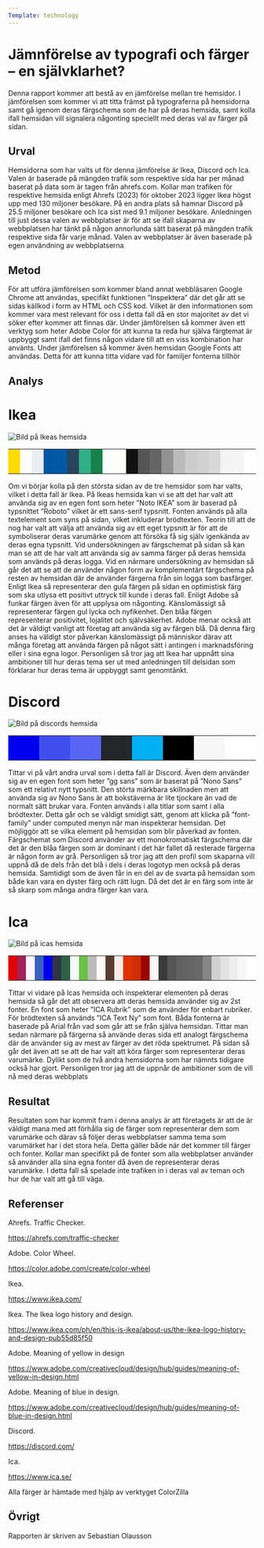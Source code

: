 ```yaml
---
Template: technology
---
```


Jämnförelse av typografi och färger – en självklarhet?
=======================

Denna rapport kommer att bestå av en jämförelse mellan tre hemsidor. I jämförelsen som kommer vi att titta främst på typograferna på hemsidorna samt gå igenom deras färgschema som de har på deras hemsida, samt kolla ifall hemsidan vill signalera någonting speciellt med deras val av färger på sidan.

Urval
-----------------------

Hemsidorna som har valts ut för denna jämförelse är Ikea, Discord och Ica. Valen är baserade på mängden trafik som respektive sida har per månad baserat på data som är tagen från ahrefs.com. Kollar man trafiken för respektive hemsida enligt Ahrefs (2023) för oktober 2023 ligger Ikea högst upp med 130 miljoner besökare. På en andra plats så hamnar Discord på 25.5 miljoner besökare och Ica sist med 9.1 miljoner besökare. Anledningen till just dessa valen av webbplatser är för att se ifall skaparna av webbplatsen har tänkt på någon annorlunda sätt baserat på mängden trafik respektive sida får varje månad. Valen av webbplatser är även baserade på egen användning av webbplatserna

Metod
-----------------------

För att utföra jämförelsen som kommer bland annat webbläsaren Google Chrome att användas, specifikt funktionen ”Inspektera” där det går att se sidas källkod i form av HTML och CSS kod. Vilket är den informationen som kommer vara mest relevant för oss i detta fall då en stor majoritet av det vi söker efter kommer att finnas där. Under jämförelsen så kommer även ett verktyg som heter Adobe Color för att kunna ta reda hur själva färgtemat är uppbyggt samt ifall det finns någon vidare till att en viss kombination har använts. Under jämförelsen så kommer även hemsidan Google Fonts att användas. Detta för att kunna titta vidare vad för familjer fonterna tillhör 

Analys
-----------------------

<h1>Ikea</h1>
<img src="../assets/img/ikea.png" alt="Bild på Ikeas hemsida">
<table class="color-table">
    <tr>
        <td style="height: 50px; width: 50px; background-color: #FFDB00;">
        <td style="height: 50px; width: 50px; background-color: ##0000EE;">
        <td style="height: 50px; width: 50px; background-color: #EAEDF1;">
        <td style="height: 50px; width: 50px; background-color: #0058A3;">
        <td style="height: 50px; width: 50px; background-color: #0159A3;">
        <td style="height: 50px; width: 50px; background-color: #27455C;">
        <td style="height: 50px; width: 50px; background-color: #32AE88;">
        <td style="height: 50px; width: 50px; background-color: #17814C;">
        <td style="height: 50px; width: 50px; background-color: #F9FFFA;">
        <td style="height: 50px; width: 50px; background-color: #FFFEFB;">
        <td style="height: 50px; width: 50px; background-color: #111111;">
        <td style="height: 50px; width: 50px; background-color: #555555;">
        <td style="height: 50px; width: 50px; background-color: #656565;">
        <td style="height: 50px; width: 50px; background-color: #929292;">
        <td style="height: 50px; width: 50px; background-color: #BBBBBB;">
        <td style="height: 50px; width: 50px; background-color: #CCCCCC;">
        <td style="height: 50px; width: 50px; background-color: #D1D1D1;">
        <td style="height: 50px; width: 50px; background-color: #D8D8D8;">
        <td style="height: 50px; width: 50px; background-color: #F4F4F4;">
        <td style="height: 50px; width: 50px; background-color: #F5F5F5;">
        <td style="height: 50px; width: 50px; background-color: #FFFFFF;">
    </tr>
</table>

Om vi börjar kolla på den största sidan av de tre hemsidor som har valts, vilket i detta fall är Ikea. På Ikeas hemsida kan vi se att det har valt att använda sig av en egen font som heter ”Noto IKEA” som är baserad på typsnittet ”Roboto” vilket är ett sans-serif typsnitt. Fonten används på alla textelement som syns på sidan, vilket inkluderar brödtexten. Teorin till att de nog har valt att välja att använda sig av ett eget typsnitt är för att de symboliserar deras varumärke genom att försöka få sig själv igenkända av deras egna typsnitt. Vid undersökningen av färgschemat på sidan så kan man se att de har valt att använda sig av samma färger på deras hemsida som används på deras logga. Vid en närmare undersökning av hemsidan så går det att se att de använder någon form av komplementärt färgschema på resten av hemsidan där de använder färgerna från sin logga som basfärger. Enligt Ikea så representerar den gula färgen på sidan en optimistisk färg som ska utlysa ett positivt uttryck till kunde i deras fall. Enligt Adobe så funkar färgen även för att upplysa om någonting. 
Känslomässigt så representerar färgen gul lycka och nyfikenhet. Den blåa färgen representerar positivitet, lojalitet och självsäkerhet. Adobe menar också att det är väldigt vanligt att företag att använda sig av färgen blå. Då denna färg anses ha väldigt stor påverkan känslomässigt på människor därav att många företag att använda färgen på något sätt i antingen i marknadsföring eller i sina egna logor. Personligen så tror jag att Ikea har uppnått sina ambitioner till hur deras tema ser ut med anledningen till delsidan som förklarar hur deras tema är uppbyggt samt genomtänkt.

<h1>Discord</h1>
<img src="../assets/img/discord.png" alt="Bild på discords hemsida">
<table class="color-table">
    <tr>
        <td style="height: 50px; width: 50px; background-color: #0000EE;">
        <td style="height: 50px; width: 50px; background-color: #404EED;">
        <td style="height: 50px; width: 50px; background-color: #5865F2;">
        <td style="height: 50px; width: 50px; background-color: #23272A;">
        <td style="height: 50px; width: 50px; background-color: #00B0F4;">
        <td style="height: 50px; width: 50px; background-color: #000000;">
        <td style="height: 50px; width: 50px; background-color: #F6F6F6;">
        <td style="height: 50px; width: 50px; background-color: #FFFFFF;">
    </tr>
</table>

Tittar vi på vårt andra urval som i detta fall är Discord. Även dem använder sig av en egen font som heter ”gg sans” som är baserat på ”Nono Sans” som ett relativt nytt typsnitt. Den störta märkbara skillnaden men att använda sig av Nono Sans är att bokstäverna är lite tjockare än vad de normalt sätt brukar vara. Fonten används i alla titlar som samt i alla brödtexter. Detta går och se väldigt smidigt sätt, genom att klicka på ”font-family” under computed menyn när man inspekterar hemsidan. Det möjliggör att se vilka element på hemsidan som blir påverkad av fonten. Färgschemat som Discord använder av ett monokromatiskt färgschema där det är den blåa färgen som är dominant i det här fallet då resterade färgerna är någon form av grå. Personligen så tror jag att den profil som skaparna vill uppnå då de dels från det blå i dels i deras logotyp men också på deras hemsida. Samtidigt som de även får in en del av de svarta på hemsidan som både kan vara en dyster färg och rätt lugn. Då det det är en färg som inte är så skarp som många andra färger kan vara.

<h1>Ica</h1>
<img src="../assets/img/ica.png" alt="Bild på icas hemsida">
<table class="color-table">
    <tr>
        <td style="height: 50px; width: 50px; background-color: #E3000B;">
        <td style="height: 50px; width: 50px; background-color: #A22357;">
        <td style="height: 50px; width: 50px; background-color: #FEF6FA;">
        <td style="height: 50px; width: 50px; background-color: #3860BE;">
        <td style="height: 50px; width: 50px; background-color: #0000EE;">
        <td style="height: 50px; width: 50px; background-color: #2E3644;">
        <td style="height: 50px; width: 50px; background-color: #2F6147;">
        <td style="height: 50px; width: 50px; background-color: #F5FAF4;">
        <td style="height: 50px; width: 50px; background-color: #6CC04A;">
        <td style="height: 50px; width: 50px; background-color: #BDBBB9;">
        <td style="height: 50px; width: 50px; background-color: #FEF7F3;">
        <td style="height: 50px; width: 50px; background-color: #593D32;">
        <td style="height: 50px; width: 50px; background-color: #FCECE7;">
        <td style="height: 50px; width: 50px; background-color: #E13205;">
        <td style="height: 50px; width: 50px; background-color: #CF2E05;">
        <td style="height: 50px; width: 50px; background-color: #9B0600;">
        <td style="height: 50px; width: 50px; background-color: #F9F5F5;">
        <td style="height: 50px; width: 50px; background-color: #3A3A3A;">
        <td style="height: 50px; width: 50px; background-color: #555555;">
        <td style="height: 50px; width: 50px; background-color: #626262;">
        <td style="height: 50px; width: 50px; background-color: #656565;">
        <td style="height: 50px; width: 50px; background-color: #696969;">
        <td style="height: 50px; width: 50px; background-color: #868686;">
        <td style="height: 50px; width: 50px; background-color: #D1D1D1;">
        <td style="height: 50px; width: 50px; background-color: #E2E2E2;">
        <td style="height: 50px; width: 50px; background-color: #EDEDED;">
        <td style="height: 50px; width: 50px; background-color: #F8F8F8;">
        <td style="height: 50px; width: 50px; background-color: #FFFFFF;">
    </tr>
</table>

Tittar vi vidare på Icas hemsida och inspekterar elementen på deras hemsida så går det att observera att deras hemsida använder sig av 2st fonter. En font som heter ”ICA Rubrik” som de använder för enbart rubriker. För brödtexten så används ”ICA Text Ny” som font. Båda fonterna är baserade på Arial från vad som går att se från själva hemsidan. Tittar man sedan närmare på färgerna så använde deras sida ett analogt färgschema där de använder sig av mest av färger av det röda spektrumet. På sidan så går det även att se att de har valt att köra färger som representerar deras varumärke. Dylikt som de två andra hemsidorna som har nämnts tidigare också har gjort. Personligen tror jag att de uppnår de ambitioner som de vill nå med deras webbplats

Resultat
-----------------------

Resultaten som har kommit fram i denna analys är att företagets är att de är väldigt mana med att förhålla sig de färger som representerar dem som varumärke och därav så följer deras webbplatser samma tema som varumärket har i det stora hela. Detta gäller både när det kommer till färger och fonter. Kollar man specifikt på de fonter som alla webbplatser använder så använder alla sina egna fonter då även de representerar deras varumärke. I detta fall så spelade inte trafiken in i deras val av teman och hur de har valt att gå till väga.

Referenser
-----------------------

Ahrefs. Traffic Checker. <a href="https://ahrefs.com/traffic-checker"><p>https://ahrefs.com/traffic-checker</p></a>
Adobe. Color Wheel. <a href="https://color.adobe.com/create/color-wheel"><p>https://color.adobe.com/create/color-wheel</p></a>
Ikea. <a href="https://www.ikea.com/"><p>https://www.ikea.com/</p></a>
Ikea. The Ikea logo history and design. <a href="https://www.ikea.com/ph/en/this-is-ikea/about-us/the-ikea-logo-history-and-design-pub55d85f50"><p>https://www.ikea.com/ph/en/this-is-ikea/about-us/the-ikea-logo-history-and-design-pub55d85f50</p></a>
Adobe. Meaning of yellow in design <a href="https://www.adobe.com/creativecloud/design/hub/guides/meaning-of-yellow-in-design.html"><p>https://www.adobe.com/creativecloud/design/hub/guides/meaning-of-yellow-in-design.html</p></a>
Adobe. Meaning of blue in design. <a href="https://www.adobe.com/creativecloud/design/hub/guides/meaning-of-blue-in-design.html"><p>https://www.adobe.com/creativecloud/design/hub/guides/meaning-of-blue-in-design.html</p></a>
Discord. <a href="https://discord.com/"><p>https://discord.com/</p></a>
Ica. <a href="https://www.ica.se/"><p>https://www.ica.se/</p></a>

Alla färger är hämtade med hjälp av verktyget ColorZilla


Övrigt
-----------------------

Rapporten är skriven av Sebastian Olausson

